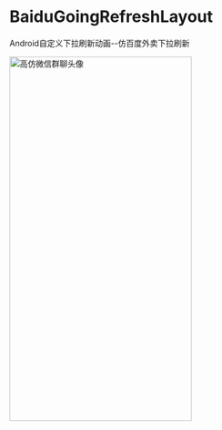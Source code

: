 # BaiduGoingRefreshLayout
Android自定义下拉刷新动画--仿百度外卖下拉刷新

<img src="http://img.blog.csdn.net/20160411115612150" width = "320" height = "640" alt="高仿微信群聊头像" align=center />
